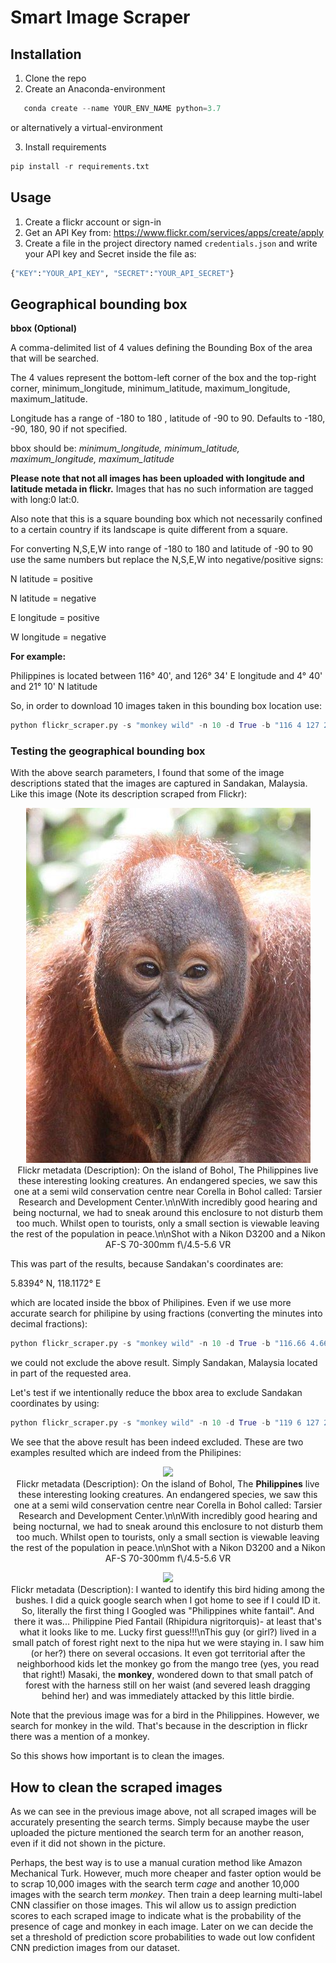 # Smart Image Scraper

## Installation

1. Clone the repo
2. Create an Anaconda-environment 
````python
   conda create --name YOUR_ENV_NAME python=3.7
````
or alternatively a virtual-environment

3. Install requirements
````python
pip install -r requirements.txt
````

## Usage

1. Create a flickr account or sign-in
2. Get an API Key from: https://www.flickr.com/services/apps/create/apply
3. Create a file in the project directory named `credentials.json` and write your API key and Secret inside the file as:
```python
{"KEY":"YOUR_API_KEY", "SECRET":"YOUR_API_SECRET"}
```

## Geographical bounding box
**bbox (Optional)**

A comma-delimited list of 4 values defining the Bounding Box of the area that will be searched.

The 4 values represent the bottom-left corner of the box and the top-right corner, minimum_longitude, minimum_latitude, maximum_longitude, maximum_latitude.

Longitude has a range of -180 to 180 , latitude of -90 to 90. Defaults to -180, -90, 180, 90 if not specified.

bbox should be: _minimum_longitude, minimum_latitude, maximum_longitude, maximum_latitude_

**Please note that not all images has been uploaded with longitude and latitude metada in flickr.** Images that has no such information are tagged with long:0 lat:0. 

Also note that this is a square bounding box which not necessarily confined to a certain country if its landscape is quite different from a square.

For converting N,S,E,W into range of -180 to 180 and latitude of -90 to 90 use the same numbers but replace the N,S,E,W into negative/positive signs:

N latitude = positive

N latitude = negative

E longitude = positive

W longitude = negative

**For example:**

Philippines is located between 116° 40', and 126° 34' E longitude and 4° 40' and 21° 10' N latitude

So, in order to download 10 images taken in this bounding box location use:
````python
python flickr_scraper.py -s "monkey wild" -n 10 -d True -b "116 4 127 22"
````

### Testing the geographical bounding box

With the above search parameters, I found that some of the image descriptions stated that the images are captured in Sandakan, Malaysia. Like this image (Note its description scraped from Flickr):

<p align="center">

  <img src="readme_files/flickr_monkey_wild-Sandakan.jpg">
  <br>Flickr metadata (Description): On the island of Bohol, The Philippines live these interesting looking creatures.  An endangered species, we saw this one at a semi wild conservation centre near Corella in Bohol called: Tarsier Research and Development Center.\n\nWith incredibly good hearing and being nocturnal, we had to sneak around this enclosure to not disturb them too much.  Whilst open to tourists, only a small section is viewable leaving the rest of the population in peace.\n\nShot with a Nikon D3200 and a Nikon AF-S 70-300mm f\/4.5-5.6 VR

</p>



This was part of the results, because Sandakan's coordinates are:

5.8394° N, 118.1172° E

which are located inside the bbox of Philipines. Even if we use more accurate search for philipine by using fractions (converting the minutes into decimal fractions):
````python
python flickr_scraper.py -s "monkey wild" -n 10 -d True -b "116.66 4.66 126.56 21.16"
````

we could not exclude the above result. Simply Sandakan, Malaysia located in part of the requested area.

Let's test if we intentionally reduce the bbox area to exclude Sandakan coordinates by using:
````python
python flickr_scraper.py -s "monkey wild" -n 10 -d True -b "119 6 127 22"
````

We see that the above result has been indeed excluded. These are two examples resulted which are indeed from the Philipines: 


<p align="center">

  <img src="readme_files/Flicker_monkey_wild-Philippines1.jpg">
  <br>Flickr metadata (Description): On the island of Bohol, The <b>Philippines</b> live these interesting looking creatures.  An endangered species, we saw this one at a semi wild conservation centre near Corella in Bohol called: Tarsier Research and Development Center.\n\nWith incredibly good hearing and being nocturnal, we had to sneak around this enclosure to not disturb them too much.  Whilst open to tourists, only a small section is viewable leaving the rest of the population in peace.\n\nShot with a Nikon D3200 and a Nikon AF-S 70-300mm f\/4.5-5.6 VR
</p>


<p align="center">

  <img src="readme_files/Flicker_monkey_wild-Philippines2.jpg">
  <br>Flickr metadata (Description): I wanted to identify this bird hiding among the bushes. I did a quick google search when I got home to see if I could ID it. So, literally the first thing I Googled was &quot;Philippines white fantail&quot;. And there it was... Philippine Pied Fantail (Rhipidura nigritorquis)- at least that's what it looks like to me. Lucky first guess!!!\nThis guy (or girl?) lived in a small patch of forest right next to the nipa hut we were staying in. I saw him (or her?) there on several occasions. It even got territorial after the neighborhood kids let the monkey go from the mango tree (yes, you read that right!) Masaki, the <b>monkey</b>, wondered down to that small patch of forest with the harness still on her waist (and severed leash dragging behind her) and was immediately attacked by this little birdie.

</p>

Note that the previous image was for a bird in the Philippines. However, we search for monkey in the wild. That's because in the description in flickr there was a mention of a monkey. 

So this shows how important is to clean the images.

## How to clean the scraped images

As we can see in the previous image above, not all scraped images will be accurately presenting the search terms. Simply because maybe the user uploaded the picture mentioned the search term for an another reason, even if it did not shown in the picture.

Perhaps, the best way is to use a manual curation method like  Amazon Mechanical Turk. However, much more cheaper and faster option would be to scrap 10,000 images with the search term _cage_ and another 10,000 images with the search term _monkey_. Then train a deep learning multi-label CNN classifier on those images. This wil allow us to assign prediction scores to each scraped image to indicate what is the probability of the presence of cage and monkey in each image. Later on we can decide the set a threshold of prediction score probabilities to wade out low confident CNN prediction images from our dataset.

